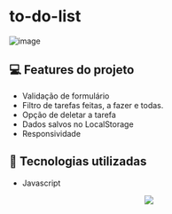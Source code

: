# to-do-list
![image](https://user-images.githubusercontent.com/87664619/193685303-9e70d71a-72a6-4cb4-92f8-f6c64387b496.png)

## 💻 Features do projeto
- Validação de formulário
- Filtro de tarefas feitas, a fazer e todas.
- Opção de deletar a tarefa
- Dados salvos no LocalStorage
- Responsividade

## 🚀 Tecnologias utilizadas
- Javascript


<p align="center">
   <img src="http://img.shields.io/static/v1?label=STATUS&message=EM%20DESENVOLVIMENTO&color=RED&style=for-the-badge" #vitrinedev/>
</p>
